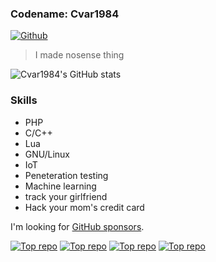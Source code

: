 ### Codename: Cvar1984
[![Github](https://img.shields.io/github/followers/Cvar1984?label=Follow&style=social)](https://github.com/Cvar1984)
>I made nosense thing

![Cvar1984's GitHub stats](https://github-readme-stats.vercel.app/api?username=Cvar1984&show_icons=true&theme=radical)

### Skills
* PHP
* C/C++
* Lua
* GNU/Linux
* IoT
* Peneteration testing
* Machine learning
* track your girlfriend
* Hack your mom's credit card

I'm looking for [GitHub sponsors](https://github.com/sponsors/Cvar1984).

[![Top repo](https://github-readme-stats.vercel.app/api/pin/?username=Cvar1984&repo=sqlscan&theme=radical)](https://github.com/Cvar1984/sqlscan)
[![Top repo](https://github-readme-stats.vercel.app/api/pin/?username=Cvar1984&repo=liteotp&theme=radical)](https://github.com/Cvar1984/liteotp)
[![Top repo](https://github-readme-stats.vercel.app/api/pin/?username=BlackholeSecurity&repo=simpleimage&theme=radical)](https://github.com/BlackHoleSecurity/simpleimage)
[![Top repo](https://github-readme-stats.vercel.app/api/pin/?username=Cvar1984&repo=ml&theme=radical)](https://github.com/Cvar1984/ml)
